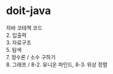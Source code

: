 # doit-java
자바 코테책 코드 <br>
2. 입출력<br>
3. 자료구조<br>
5. 탐색<br>
7. 정수론 / 소수 구하기<br>
8. 그래프 / 8-2. 유니온 파인드, 8-3. 위상 정렬 <br>
